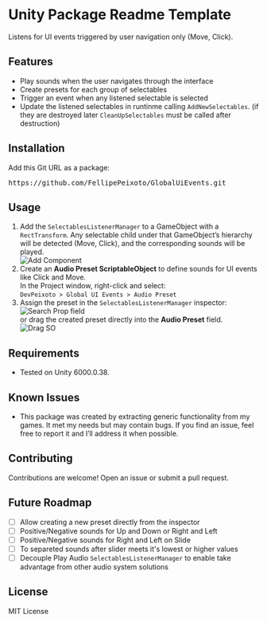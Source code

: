 # Unity Package Readme Template

Listens for UI events triggered by user navigation only (Move, Click).

## Features

- Play sounds when the user navigates through the interface
- Create presets for each group of selectables
- Trigger an event when any listened selectable is selected
- Update the listened selectables in runtinme calling `AddNewSelectables`. (if they are destroyed later `CleanUpSelectables` must be called after destruction)

## Installation

Add this Git URL as a package:
<pre>https://github.com/FellipePeixoto/GlobalUiEvents.git</pre>

## Usage

1. Add the `SelectablesListenerManager` to a GameObject with a `RectTransform`. Any selectable child under that GameObject’s hierarchy will be detected (Move, Click), and the corresponding sounds will be played.  
   ![Add Component](/Docs~/Unity_64sX15Yxf2.gif)
2. Create an **Audio Preset ScriptableObject** to define sounds for UI events like Click and Move.  
   In the Project window, right-click and select:  
   `DevPeixoto > Global UI Events > Audio Preset`
3. Assign the preset in the `SelectablesListenerManager` inspector:  
   ![Search Prop field](/Docs~/Unity_Zo2QbjuBou.gif)  
   or drag the created preset directly into the **Audio Preset** field.  
   ![Drag SO](/Docs~/Unity_asaVSgsdw8.gif)

## Requirements

- Tested on Unity 6000.0.38.

## Known Issues

- This package was created by extracting generic functionality from my games. It met my needs but may contain bugs. If you find an issue, feel free to report it and I’ll address it when possible.

## Contributing

Contributions are welcome! Open an issue or submit a pull request.

## Future Roadmap

- [ ] Allow creating a new preset directly from the inspector
- [ ] Positive/Negative sounds for Up and Down or Right and Left
- [ ] Positive/Negative sounds for Right and Left on Slide
- [ ] To separeted sounds after slider meets it's lowest or higher values
- [ ] Decouple Play Audio `SelectablesListenerManager` to enable take advantage from other audio system solutions

## License

MIT License
